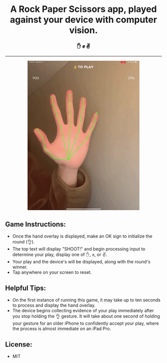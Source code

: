 <div align="center">
  <h1> A Rock Paper Scissors app, played against your device with computer vision. </h1>


### :hand: :fist: :v:
-----

![Demo](demo/demo.gif)

</div>

## Game Instructions:

 * Once the hand overlay is displayed, make an OK sign to initialize the round (:ok_hand:).
 * The top text will display "SHOOT!" and begin processing input to determine your play, display one of :hand:, :fist:, or :v:. 
 * Your play and the device's will be displayed, along with the round's winner.
 * Tap anywhere on your screen to reset.

## Helpful Tips:

 * On the first instance of running this game, it may take up to ten seconds to process and display the hand overlay. 
 * The device begins collecting evidence of your play immediately after you stop holding the :ok_hand: gesture. It will take about one second of holding your gesture for an older iPhone to confidently accept your play, where the process is almost immediate on an iPad Pro.

## License:
 * MIT
